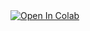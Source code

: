 <a target="_blank" href="https://colab.research.google.com/github/romakail/TTS_intensive_kz/blob/main/02_DSP/seminar.ipynb">
  <img src="https://colab.research.google.com/assets/colab-badge.svg" alt="Open In Colab"/>
</a>